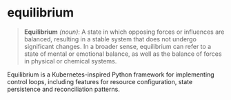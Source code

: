 # equilibrium

> __Equilibrium__ _(noun)_: A state in which opposing forces or influences are balanced, resulting in a stable system
> that does not undergo significant changes. In a broader sense, equilibrium can refer to a state of mental or emotional
> balance, as well as the balance of forces in physical or chemical systems.

Equilibrium is a Kubernetes-inspired Python framework for implementing control loops, including features for resource
configuration, state persistence and reconciliation patterns.
